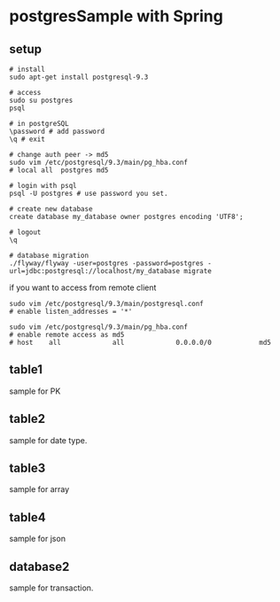 
# postgresSample with Spring

## setup

```
# install
sudo apt-get install postgresql-9.3

# access
sudo su postgres
psql

# in postgreSQL
\password # add password
\q # exit

# change auth peer -> md5
sudo vim /etc/postgresql/9.3/main/pg_hba.conf
# local all  postgres md5

# login with psql
psql -U postgres # use password you set.

# create new database
create database my_database owner postgres encoding 'UTF8';

# logout
\q

# database migration
./flyway/flyway -user=postgres -password=postgres -url=jdbc:postgresql://localhost/my_database migrate

```

if you want to access from remote client

```
sudo vim /etc/postgresql/9.3/main/postgresql.conf
# enable listen_addresses = '*'

sudo vim /etc/postgresql/9.3/main/pg_hba.conf
# enable remote access as md5
# host    all             all             0.0.0.0/0            md5

```

## table1

sample for PK

## table2

sample for date type.

## table3

sample for array

## table4

sample for json

## database2

sample for transaction.
